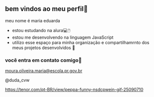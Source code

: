 ## bem vindos ao meu perfil🤍

meu nome é maria eduarda

- estou estudando na alura💻🖱️
- estou me desenvolvendo na linguagem JavaScript
- utilizo esse espaço para minha organização e compartilhamrnto dos meus projetos desenvolvidos 💁

 ### você entra em contato comigo💌

 moura.oliveira.maria@escola.pr.gov.br
 
 @duda_cvw

 https://tenor.com/pt-BR/view/peppa-funny-nsdcpwein-gif-25090710



